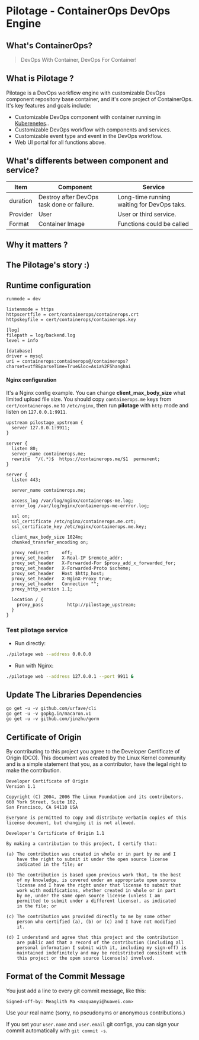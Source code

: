 # Pilotage - ContainerOps DevOps Engine 

## What's ContainerOps?

> DevOps With Container, DevOps For Container!

## What is Pilotage ?
Pilotage is a DevOps workflow engine with customizable DevOps component repository base container, and it's core project of ContainerOps. It's key features and goals include:
- Customizable DevOps component with container running in [Kuberenetes](https://kubernetes.io)..
- Customizable DevOps workflow with components and services.
- Customizable event type and event in the DevOps workflow.
- Web UI portal for all functions above.

## What's differents between component and service?

|Item|Component|Service|
|------|----|------|
|duration|Destroy after DevOps task done or failure.|Long-time running waiting for DevOps taks.|
|Provider|User|User or third service.|
|Format|Container Image|Functions could be called|

## Why it matters ?

## The Pilotage's story :)

## Runtime configuration

```
runmode = dev

listenmode = https
httpscertfile = cert/containerops/containerops.crt
httpskeyfile = cert/containerops/containerops.key

[log]
filepath = log/backend.log
level = info

[database]
driver = mysql
uri = containerops:containerops@/containerops?charset=utf8&parseTime=True&loc=Asia%2FShanghai
```

#### Nginx configuration
It's a Nginx config example. You can change **client_max_body_size** what limited upload file size. You should copy `containerops.me` keys from `cert/containerops.me` to `/etc/nginx`, then run **pilotage** with `http` mode and listen on `127.0.0.1:9911`.

```nginx
upstream pilostage_upstream {
  server 127.0.0.1:9911;
}

server {
  listen 80;
  server_name containerops.me;
  rewrite  ^/(.*)$  https://containerops.me/$1  permanent;
}

server {
  listen 443;

  server_name containerops.me;

  access_log /var/log/nginx/containerops-me.log;
  error_log /var/log/nginx/containerops-me-errror.log;

  ssl on;
  ssl_certificate /etc/nginx/containerops.me.crt;
  ssl_certificate_key /etc/nginx/containerops.me.key;

  client_max_body_size 1024m;
  chunked_transfer_encoding on;

  proxy_redirect     off;
  proxy_set_header   X-Real-IP $remote_addr;
  proxy_set_header   X-Forwarded-For $proxy_add_x_forwarded_for;
  proxy_set_header   X-Forwarded-Proto $scheme;
  proxy_set_header   Host $http_host;
  proxy_set_header   X-NginX-Proxy true;
  proxy_set_header   Connection "";
  proxy_http_version 1.1;

  location / {
    proxy_pass         http://pilostage_upstream;
  }
}
```

### Test pilotage service
- Run directly:

```bash
./pilotage web --address 0.0.0.0
```

- Run with Nginx:

```bash
./pilotage web --address 127.0.0.1 --port 9911 &
```

## Update The Libraries Dependencies

```
go get -u -v github.com/urfave/cli
go get -u -v gopkg.in/macaron.v1
go get -u -v github.com/jinzhu/gorm
```

## Certificate of Origin
By contributing to this project you agree to the Developer Certificate of
Origin (DCO). This document was created by the Linux Kernel community and is a
simple statement that you, as a contributor, have the legal right to make the
contribution. 

```
Developer Certificate of Origin
Version 1.1

Copyright (C) 2004, 2006 The Linux Foundation and its contributors.
660 York Street, Suite 102,
San Francisco, CA 94110 USA

Everyone is permitted to copy and distribute verbatim copies of this
license document, but changing it is not allowed.

Developer's Certificate of Origin 1.1

By making a contribution to this project, I certify that:

(a) The contribution was created in whole or in part by me and I
    have the right to submit it under the open source license
    indicated in the file; or

(b) The contribution is based upon previous work that, to the best
    of my knowledge, is covered under an appropriate open source
    license and I have the right under that license to submit that
    work with modifications, whether created in whole or in part
    by me, under the same open source license (unless I am
    permitted to submit under a different license), as indicated
    in the file; or

(c) The contribution was provided directly to me by some other
    person who certified (a), (b) or (c) and I have not modified
    it.

(d) I understand and agree that this project and the contribution
    are public and that a record of the contribution (including all
    personal information I submit with it, including my sign-off) is
    maintained indefinitely and may be redistributed consistent with
    this project or the open source license(s) involved.
```

## Format of the Commit Message

You just add a line to every git commit message, like this:

    Signed-off-by: Meaglith Ma <maquanyi@huawei.com>

Use your real name (sorry, no pseudonyms or anonymous contributions.)

If you set your `user.name` and `user.email` git configs, you can sign your
commit automatically with `git commit -s`.

